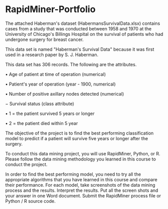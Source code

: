 # RapidMiner-Portfolio

The attached Haberman's dataset (HabermansSurvivalData.xlsx) contains cases from a study that was conducted between 1958 and 1970 at the University of Chicago's Billings Hospital on the survival of patients who had undergone surgery for breast cancer.

This data set is named "Haberman's Survival Data" because it was first used in a research paper by S. J. Haberman.

This data set has 306 records. The following are the attributes.

•	Age of patient at time of operation (numerical)

•	Patient's year of operation (year - 1900, numerical)

•	Number of positive axillary nodes detected (numerical)

− Survival status (class attribute)

•	1 = the patient survived 5 years or longer

•	2 = the patient died within 5 year

The objective of the project is to find the best performing classification model to predict if a patient will survive five years or longer after the surgery.

To conduct this data mining project, you will use RapidMiner, Python, or R. Please follow the data mining methodology you learned in this course to conduct the project.

In order to find the best performing model, you need to try all the appropriate algorithms that you have learned in this course and compare their performance. For each model, take screenshots of the data mining process and the results. Interpret the results. Put all the screen shots and your answer in one Word document. Submit the RapidMiner process file or Python / R source code.
